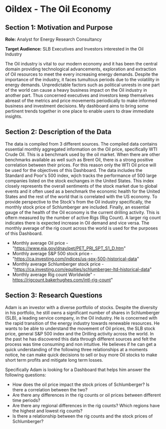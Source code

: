 # Oildex - The Oil Economy


## Section 1: Motivation and Purpose


**Role:** Analyst for Energy Research Consultancy

**Target Audience:** SLB Executives and Investors interested in the Oil Industry


The Oil industry is vital to our modern economy and it has been the central domain providing technological advancements, exploration and extraction of Oil resources to meet the every increasing energy demands. Despite the importance of the industry, it faces tumultous periods due to the volatility in energy demands. Unpredictable factors  such as political unrests in one part of the world can cause a heavy business impact on the Oil industry in another part. Thus concerned executives and investors keep themselves abreast of the metrics and price movements periodically to make informed business and investment decisions. My dashboard aims to bring some pertinent trends together in one place to enable users to draw immediate insights.



## Section 2: Description of the Data


The data is compiled from 3 different sources. The compiled data contains essential monthly aggregated information on the Oil price, specifically WTI Crude Oil. This is a benchmark used by the oil market. When there are other benchmarks available as well such as Brent Oil, there is a strong positive correlation between their prices. For this reason only the WTI Oil price will be used for the objectives of this Dashboard. The data includes the Standard and Poor's 500 index, wjich tracks the performance of  500 large companies listed on the stock exchanges in the United States. This index closely represents the overall sentiments of the stock market due to global events and it often used as a benchmark the economic health for the United States and the rest of the world that is correlated with the US economy.
To provide perspective to the Stock's from the Oil industry specifically, the monthly stock price of Schlumberger are included. Finally, an essential gauge of the health of the Oil economy is the current drilling activity. This is oftern measured by the number of active Rigs (Rig Count). A larger rig count indicates there is expected increase in Oil demand and vice versa. The monthly average of the rig count across the world is used for the purposes of this Dashboard.


* Monthly average Oil price - "https://www.eia.gov/dnav/pet/PET_PRI_SPT_S1_D.htm"
* Monthly average S&P 500 stock price - "https://ca.investing.com/indices/us-spx-500-historical-data"
* Monthly average Schlumberger stock price - "https://ca.investing.com/equities/schlumberger-ltd-historical-data"
* Monthly average Rig count Worldwide" - https://rigcount.bakerhughes.com/intl-rig-count"


## Section 3: Research Questions


Adam is an investor with a diverse portfolio of stocks. Despite the diversity in his portfolio, he still owns a significant number of shares in Schlumberger (SLB), a leading service company, in the Oil industry. He is concerned with the rapid transition of the energy industry towards renewable resources. He wants to be able to understand the movement of Oil prices, the SLB stock price, general S&P 500 index and the Drilling activity across the world. In the past he has discovered this data through different sources and felt the process was time consuming and non intuitive. He believes if he can get a quick understanding of the following three relationships at a moments notice, he can make quick decisions to sell or buy more Oil stocks to make short term profits and mitigate long term losses.


Specifically Adam is looking for a Dashboard that helps him answer the following questions:

* How does the oil price impact the stock prices of Schlumberger? Is there a correlation between the two?
* Are there any differences in the rig counts or oil prices between different time periods? 
* Are there any regional differences in the rig counts? Which regions have the highest and lowest rig counts?
* Is there a relationship between the rig counts and the stock prices of Schlumberger?
